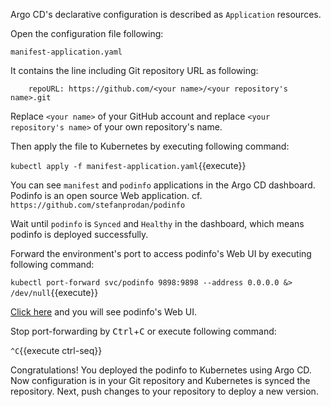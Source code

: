 Argo CD's declarative configuration is described as `Application` resources.

Open the configuration file following:

`manifest-application.yaml`

It contains the line including Git repository URL as following:

```
    repoURL: https://github.com/<your name>/<your repository's name>.git
```

Replace `<your name>` of your GitHub account and replace `<your repository's name>` of your own repository's name.

Then apply the file to Kubernetes by executing following command:

`kubectl apply -f manifest-application.yaml`{{execute}}

You can see `manifest` and `podinfo` applications in the Argo CD dashboard.
Podinfo is an open source Web application. cf. `https://github.com/stefanprodan/podinfo`

Wait until `podinfo` is `Synced` and `Healthy` in the dashboard, which means podinfo is deployed successfully.

Forward the environment's port to access podinfo's Web UI by executing following command:

`kubectl port-forward svc/podinfo 9898:9898 --address 0.0.0.0 &> /dev/null`{{execute}}

[Click here]({{TRAFFIC_HOST1_9898}}) and you will see podinfo's Web UI.

Stop port-forwarding by <kbd>Ctrl</kbd>+<kbd>C</kbd> or execute following command:

`^C`{{execute ctrl-seq}}

Congratulations!
You deployed the podinfo to Kubernetes using Argo CD.
Now configuration is in your Git repository and Kubernetes is synced the repository.
Next, push changes to your repository to deploy a new version.
